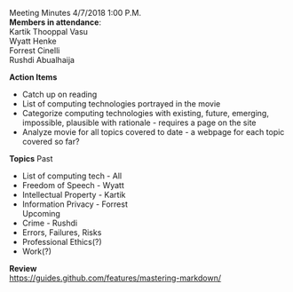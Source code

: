 Meeting Minutes 4/7/2018 1:00 P.M.  
**Members in attendance**:   
Kartik Thooppal Vasu  
Wyatt Henke  
Forrest Cinelli   
Rushdi Abualhaija  

**Action Items**
- Catch up on reading
- List of computing technologies portrayed in the movie 
- Categorize computing technologies with existing, future, emerging, impossible, plausible with rationale - requires a page on the site
- Analyze movie for all topics covered to date  - a webpage for each topic covered so far?

**Topics**
Past  
- List of computing tech - All
- Freedom of Speech - Wyatt
- Intellectual Property - Kartik
- Information Privacy - Forrest  
Upcoming  
- Crime - Rushdi 
- Errors, Failures, Risks
- Professional Ethics(?)
- Work(?)
  
**Review**  
https://guides.github.com/features/mastering-markdown/ 
